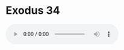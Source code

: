 # Exodus 34

<audio controls>
  <source src="https://openbible.com/audio/hays/BSB_02_Exo_034_H.mp3" type="audio/mp3" />
  <a href="https://openbible.com/audio/hays/BSB_02_Exo_034_H.mp3" download="https://openbible.com/audio/hays/BSB_02_Exo_034_H.mp3">Download MP3 audio</a>.
</audio>

<!--@include: @/bible/translations/bsb/02_exo/verses/034.md-->